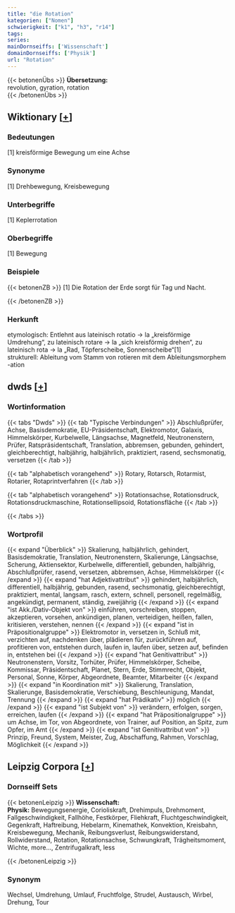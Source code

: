 ```yaml
---
title: "die Rotation"
kategorien: ["Nomen"]
schwierigkeit: ["k1", "h3", "r14"]
tags:
series:
mainDornseiffs: ['Wissenschaft']
domainDornseiffs: ['Physik']
url: "Rotation"
---
```


{{< betonenÜbs >}}
**Übersetzung:**  
revolution, gyration, rotation  
{{< /betonenÜbs >}}

## Wiktionary [[+](https://de.wiktionary.org/wiki/Rotation)]

### Bedeutungen
[1] kreisförmige Bewegung um eine Achse  

### Synonyme
[1] Drehbewegung, Kreisbewegung  

### Unterbegriffe
[1] Keplerrotation  

### Oberbegriffe
[1] Bewegung  

### Beispiele
{{< betonenZB >}}
[1] Die Rotation der Erde sorgt für Tag und Nacht.  

{{< /betonenZB >}}
### Herkunft
etymologisch: Entlehnt aus lateinisch rotatio → la „kreisförmige Umdrehung“, zu lateinisch rotare → la „sich kreisförmig drehen“, zu lateinisch rota → la „Rad, Töpferscheibe, Sonnenscheibe“[1]  
strukturell: Ableitung vom Stamm von rotieren mit dem Ableitungsmorphem -ation  



## dwds [[+](https://www.dwds.de/wb/Rotation)]

### Wortinformation
{{< tabs "Dwds" >}}
{{< tab "Typische Verbindungen" >}}
Abschlußprüfer, Achse, Basisdemokratie, EU-Präsidentschaft, Elektromotor, Galaxis, Himmelskörper, Kurbelwelle, Längsachse, Magnetfeld, Neutronenstern, Prüfer, Ratspräsidentschaft, Translation, abbremsen, gebunden, gehindert, gleichberechtigt, halbjährig, halbjährlich, praktiziert, rasend, sechsmonatig, versetzen
{{< /tab >}}

{{< tab "alphabetisch vorangehend" >}}
Rotary, Rotarsch, Rotarmist, Rotarier, Rotaprintverfahren
{{< /tab >}}

{{< tab "alphabetisch vorangehend" >}}
Rotationsachse, Rotationsdruck, Rotationsdruckmaschine, Rotationsellipsoid, Rotationsfläche
{{< /tab >}}

{{< /tabs >}}

### Wortprofil
{{< expand "Überblick" >}} Skalierung, halbjährlich, gehindert, Basisdemokratie, Translation, Neutronenstern, Skalierunge, Längsachse, Scherung, Aktiensektor, Kurbelwelle, differentiell, gebunden, halbjährig, Abschlußprüfer, rasend, versetzen, abbremsen, Achse, Himmelskörper {{< /expand >}}
{{< expand "hat Adjektivattribut" >}} gehindert, halbjährlich, differentiell, halbjährig, gebunden, rasend, sechsmonatig, gleichberechtigt, praktiziert, mental, langsam, rasch, extern, schnell, personell, regelmäßig, angekündigt, permanent, ständig, zweijährig {{< /expand >}}
{{< expand "ist Akk./Dativ-Objekt von" >}} einführen, vorschreiben, stoppen, akzeptieren, vorsehen, ankündigen, planen, verteidigen, heißen, fallen, kritisieren, verstehen, nennen {{< /expand >}}
{{< expand "ist in Präpositionalgruppe" >}} Elektromotor in, versetzen in, Schluß mit, verzichten auf, nachdenken über, plädieren für, zurückführen auf, profitieren von, entstehen durch, laufen in, laufen über, setzen auf, befinden in, entstehen bei {{< /expand >}}
{{< expand "hat Genitivattribut" >}} Neutronenstern, Vorsitz, Torhüter, Prüfer, Himmelskörper, Scheibe, Kommissar, Präsidentschaft, Planet, Stern, Erde, Stimmrecht, Objekt, Personal, Sonne, Körper, Abgeordnete, Beamter, Mitarbeiter {{< /expand >}}
{{< expand "in Koordination mit" >}} Skalierung, Translation, Skalierunge, Basisdemokratie, Verschiebung, Beschleunigung, Mandat, Trennung {{< /expand >}}
{{< expand "hat Prädikativ" >}} möglich {{< /expand >}}
{{< expand "ist Subjekt von" >}} verändern, erfolgen, sorgen, erreichen, laufen {{< /expand >}}
{{< expand "hat Präpositionalgruppe" >}} um Achse, im Tor, von Abgeordnete, von Trainer, auf Position, an Spitz, zum Opfer, im Amt {{< /expand >}}
{{< expand "ist Genitivattribut von" >}} Prinzip, Freund, System, Meister, Zug, Abschaffung, Rahmen, Vorschlag, Möglichkeit {{< /expand >}}

## Leipzig Corpora [[+](https://corpora.uni-leipzig.de/en/res?word=Rotation&corpusId=deu_newscrawl-public_2018)]

### Dornseiff Sets
{{< betonenLeipzig >}}
**Wissenschaft:**  
**Physik:** Bewegungsenergie, Corioliskraft, Drehimpuls, Drehmoment, Fallgeschwindigkeit, Fallhöhe, Festkörper, Fliehkraft, Fluchtgeschwindigkeit, Gegenkraft, Haftreibung, Hebelarm, Kinemathek, Konvektion, Kreisbahn, Kreisbewegung, Mechanik, Reibungsverlust, Reibungswiderstand, Rollwiderstand, Rotation, Rotationsachse, Schwungkraft, Trägheitsmoment, Wichte, more..., Zentrifugalkraft, less  

{{< /betonenLeipzig >}}

### Synonym
Wechsel, Umdrehung, Umlauf, Fruchtfolge, Strudel, Austausch, Wirbel, Drehung, Tour

